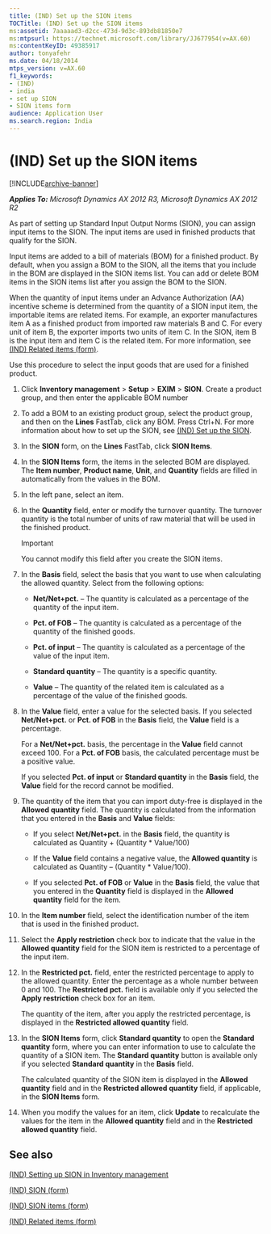 ```yaml
---
title: (IND) Set up the SION items
TOCTitle: (IND) Set up the SION items
ms:assetid: 7aaaaad3-d2cc-473d-9d3c-893db81850e7
ms:mtpsurl: https://technet.microsoft.com/library/JJ677954(v=AX.60)
ms:contentKeyID: 49385917
author: tonyafehr
ms.date: 04/18/2014
mtps_version: v=AX.60
f1_keywords:
- (IND)
- india
- set up SION
- SION items form
audience: Application User
ms.search.region: India
---
```


# (IND) Set up the SION items 


[!INCLUDE[archive-banner](includes/archive-banner.md)]


_**Applies To:** Microsoft Dynamics AX 2012 R3, Microsoft Dynamics AX 2012 R2_

As part of setting up Standard Input Output Norms (SION), you can assign input items to the SION. The input items are used in finished products that qualify for the SION.

Input items are added to a bill of materials (BOM) for a finished product. By default, when you assign a BOM to the SION, all the items that you include in the BOM are displayed in the SION items list. You can add or delete BOM items in the SION items list after you assign the BOM to the SION.

When the quantity of input items under an Advance Authorization (AA) incentive scheme is determined from the quantity of a SION input item, the importable items are related items. For example, an exporter manufactures item A as a finished product from imported raw materials B and C. For every unit of item B, the exporter imports two units of item C. In the SION, item B is the input item and item C is the related item. For more information, see [(IND) Related items (form)](https://technet.microsoft.com/library/jj664922\(v=ax.60\)).

Use this procedure to select the input goods that are used for a finished product.

1.  Click **Inventory management** \> **Setup** \> **EXIM** \> **SION**. Create a product group, and then enter the applicable BOM number

2.  To add a BOM to an existing product group, select the product group, and then on the **Lines** FastTab, click any BOM. Press Ctrl+N. For more information about how to set up the SION, see [(IND) Set up the SION](ind-set-up-the-sion.md).

3.  In the **SION** form, on the **Lines** FastTab, click **SION Items**.

4.  In the **SION Items** form, the items in the selected BOM are displayed. The **Item number**, **Product name**, **Unit**, and **Quantity** fields are filled in automatically from the values in the BOM.

5.  In the left pane, select an item.

6.  In the **Quantity** field, enter or modify the turnover quantity. The turnover quantity is the total number of units of raw material that will be used in the finished product.
    

    > [!IMPORTANT]
    > <P>You cannot modify this field after you create the SION items.</P>



7.  In the **Basis** field, select the basis that you want to use when calculating the allowed quantity. Select from the following options:
    
      - **Net/Net+pct.** – The quantity is calculated as a percentage of the quantity of the input item.
    
      - **Pct. of FOB** – The quantity is calculated as a percentage of the quantity of the finished goods.
    
      - **Pct. of input** – The quantity is calculated as a percentage of the value of the input item.
    
      - **Standard quantity** – The quantity is a specific quantity.
    
      - **Value** – The quantity of the related item is calculated as a percentage of the value of the finished goods.

8.  In the **Value** field, enter a value for the selected basis. If you selected **Net/Net+pct.** or **Pct. of FOB** in the **Basis** field, the **Value** field is a percentage.
    
    For a **Net/Net+pct.** basis, the percentage in the **Value** field cannot exceed 100. For a **Pct. of FOB** basis, the calculated percentage must be a positive value.
    
    If you selected **Pct. of input** or **Standard quantity** in the **Basis** field, the **Value** field for the record cannot be modified.

9.  The quantity of the item that you can import duty-free is displayed in the **Allowed quantity** field. The quantity is calculated from the information that you entered in the **Basis** and **Value** fields:
    
      - If you select **Net/Net+pct.** in the **Basis** field, the quantity is calculated as Quantity + (Quantity \* Value/100)
    
      - If the **Value** field contains a negative value, the **Allowed quantity** is calculated as Quantity – (Quantity \* Value/100).
    
      - If you selected **Pct. of FOB** or **Value** in the **Basis** field, the value that you entered in the **Quantity** field is displayed in the **Allowed quantity** field for the item.

10. In the **Item number** field, select the identification number of the item that is used in the finished product.

11. Select the **Apply restriction** check box to indicate that the value in the **Allowed quantity** field for the SION item is restricted to a percentage of the input item.

12. In the **Restricted pct.** field, enter the restricted percentage to apply to the allowed quantity. Enter the percentage as a whole number between 0 and 100. The **Restricted pct.** field is available only if you selected the **Apply restriction** check box for an item.
    
    The quantity of the item, after you apply the restricted percentage, is displayed in the **Restricted allowed quantity** field.

13. In the **SION Items** form, click **Standard quantity** to open the **Standard quantity** form, where you can enter information to use to calculate the quantity of a SION item. The **Standard quantity** button is available only if you selected **Standard quantity** in the **Basis** field.
    
    The calculated quantity of the SION item is displayed in the **Allowed quantity** field and in the **Restricted allowed quantity** field, if applicable, in the **SION Items** form.

14. When you modify the values for an item, click **Update** to recalculate the values for the item in the **Allowed quantity** field and in the **Restricted allowed quantity** field.

## See also

[(IND) Setting up SION in Inventory management](ind-setting-up-sion-in-inventory-management.md)

[(IND) SION (form)](https://technet.microsoft.com/library/jj710966\(v=ax.60\))

[(IND) SION items (form)](https://technet.microsoft.com/library/jj664548\(v=ax.60\))

[(IND) Related items (form)](https://technet.microsoft.com/library/jj664922\(v=ax.60\))

  


